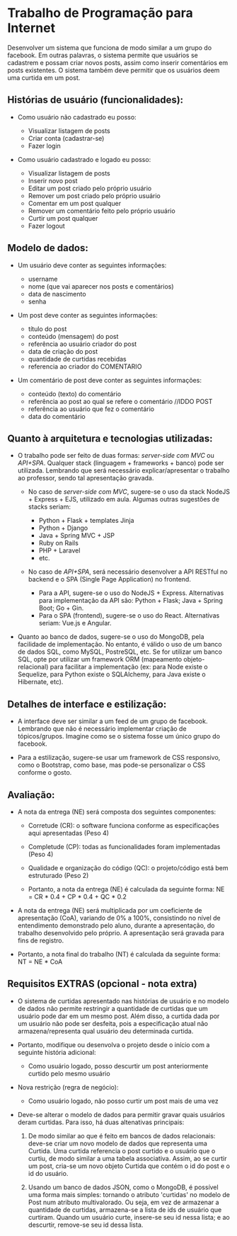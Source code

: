 # Trabalho de Programação para Internet

Desenvolver um sistema que funciona de modo similar a um grupo do facebook. Em outras palavras, o sistema permite que usuários se cadastrem e possam criar novos posts, assim como inserir comentários em posts existentes. O sistema também deve permitir que os usuários deem uma curtida em um post.

## Histórias de usuário (funcionalidades):

  - Como usuário não cadastrado eu posso:
      - Visualizar listagem de posts
      - Criar conta (cadastrar-se)
      - Fazer login

  - Como usuário cadastrado e logado eu posso:
      - Visualizar listagem de posts
      - Inserir novo post
      - Editar um post criado pelo próprio usuário
      - Remover um post criado pelo próprio usuário
      - Comentar em um post qualquer
      - Remover um comentário feito pelo próprio usuário
      - Curtir um post qualquer
      - Fazer logout

## Modelo de dados:

  - Um usuário deve conter as seguintes informações:
    - username
    - nome (que vai aparecer nos posts e comentários)
    - data de nascimento
    - senha

  - Um post deve conter as seguintes informações:
    - título do post
    - conteúdo (mensagem) do post
    - referência ao usuário criador do post
    - data de criação do post
    - quantidade de curtidas recebidas
    - referencia ao criador do COMENTARIO 

  - Um comentário de post deve conter as seguintes informações:
    - conteúdo (texto) do comentário
    - referência ao post ao qual se refere o comentário //IDDO POST
    - referência ao usuário que fez o comentário
    - data do comentário

## Quanto à arquitetura e tecnologias utilizadas:

  - O trabalho pode ser feito de duas formas: *server-side com MVC* ou *API+SPA*. Qualquer stack (linguagem + frameworks + banco) pode ser utilizada. Lembrando que será necessário explicar/apresentar o trabalho ao professor, sendo tal apresentação gravada.

    - No caso de *server-side com MVC*, sugere-se o uso da stack NodeJS + Express + EJS, utilizado em aula. Algumas outras sugestões de stacks seriam:
      - Python + Flask + templates Jinja
      - Python + Django
      - Java + Spring MVC + JSP
      - Ruby on Rails
      - PHP + Laravel
      - etc.

    - No caso de *API+SPA*, será necessário desenvolver a API RESTful no backend e o SPA (Single Page Application) no frontend. 
      - Para a API, sugere-se o uso do NodeJS + Express. Alternativas para implementação da API são: Python + Flask; Java + Spring Boot; Go + Gin.
      - Para o SPA (frontend), sugere-se o uso do React. Alternativas seriam: Vue.js e Angular.

  - Quanto ao banco de dados, sugere-se o uso do MongoDB, pela facilidade de implementação. No entanto, é válido o uso de um banco de dados SQL, como MySQL, PostreSQL, etc. Se for utilizar um banco SQL, opte por utilizar um framework ORM (mapeamento objeto-relacional) para facilitar a implementação (ex: para Node existe o Sequelize, para Python existe o SQLAlchemy, para Java existe o Hibernate, etc).

## Detalhes de interface e estilização:

- A interface deve ser similar a um feed de um grupo de facebook. Lembrando que não é necessário implementar criação de tópicos/grupos. Imagine como se o sistema fosse um único grupo do facebook.

- Para a estilização, sugere-se usar um framework de CSS responsivo, como o Bootstrap, como base, mas pode-se personalizar o CSS conforme o gosto.

## Avaliação:

- A nota da entrega (NE) será composta dos seguintes componentes:
  - Corretude (CR): o software funciona conforme as especificações aqui apresentadas (Peso 4)
  - Completude (CP): todas as funcionalidades foram implementadas (Peso 4)
  - Qualidade e organização do código (QC): o projeto/código está bem estruturado (Peso 2)

  - Portanto, a nota da entrega (NE) é calculada da seguinte forma: NE = CR * 0.4 + CP * 0.4 + QC * 0.2

- A nota da entrega (NE) será multiplicada por um coeficiente de apresentação (CoA), variando de 0% a 100%, consistindo no nível de entendimento demonstrado pelo aluno, durante a apresentação, do trabalho desenvolvido pelo próprio. A apresentação será gravada para fins de registro.

- Portanto, a nota final do trabalho (NT) é calculada da seguinte forma: NT = NE * CoA

## Requisitos EXTRAS (opcional - nota extra)

- O sistema de curtidas apresentado nas histórias de usuário e no modelo de dados não permite restringir a quantidade de curtidas que um usuário pode dar em um mesmo post. Além disso, a curtida dada por um usuário não pode ser desfeita, pois a especificação atual não armazena/representa qual usuário deu determinada curtida. 
  
- Portanto, modifique ou desenvolva o projeto desde o início com a seguinte história adicional:
  - Como usuário logado, posso descurtir um post anteriormente curtido pelo mesmo usuário

- Nova restrição (regra de negócio):
  - Como usuário logado, não posso curtir um post mais de uma vez

- Deve-se alterar o modelo de dados para permitir gravar quais usuários deram curtidas. Para isso, há duas altenativas principais:
  
  1. De modo similar ao que é feito em bancos de dados relacionais: deve-se criar um novo modelo de dados que representa uma Curtida. Uma curtida referencia o post curtido e o usuário que o curtiu, de modo similar a uma tabela associativa. Assim, ao se curtir um post, cria-se um novo objeto Curtida que contém o id do post e o id do usuário.

  2. Usando um banco de dados JSON, como o MongoDB, é possível uma forma mais simples: tornando o atributo 'curtidas' no modelo de Post num atributo multivalorado. Ou seja, em vez de armazenar a quantidade de curtidas, armazena-se a lista de ids de usuário que curtiram. Quando um usuário curte, insere-se seu id nessa lista; e ao descurtir, remove-se seu id dessa lista.
